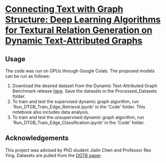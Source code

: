 # [Connecting Text with Graph Structure: Deep Learning Algorithms for Textural Relation Generation on Dynamic Text-Attributed Graphs](https://www.overleaf.com/read/wbrkbjvfktqx#e90573)

## Usage

The code was run on GPUs through Google Colab. The proposed models can be run as follows:
1. Download the desired dataset from the Dynamic Text-Attributed Graph Benchmark release [here](https://drive.google.com/drive/folders/1QFxHIjusLOFma30gF59_hcB19Ix3QZtk?usp=sharing). Save the datasets in the Processed_Datasets folder.
2. To train and test the supervised dynamic graph algorithm, run 'Run_DTGB_Train_Edge_Retrieval.ipynb' in the 'Code' folder. This notebook also includes data analysis.
3. To train and test the unsupervised dynamic graph algorithm, run 'Run_DTGB_Train_Edge_Classification.ipynb' in the 'Code' folder. 

## Acknowledgements
This project was advised by PhD student Jialin Chen and Professor Rex Ying. Datasets are pulled from the [DGTB paper](https://arxiv.org/abs/2406.12072).
